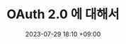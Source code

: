 ---
title: OAuth 2.0 에 대해서
date: 2023-07-29 18:10 +09:00
categories: ["Spring Security","OAuth2.0"]
tags: []
img_path: /assets/img/
image:
    path: spring_security_logo.png
    alt: ""
---